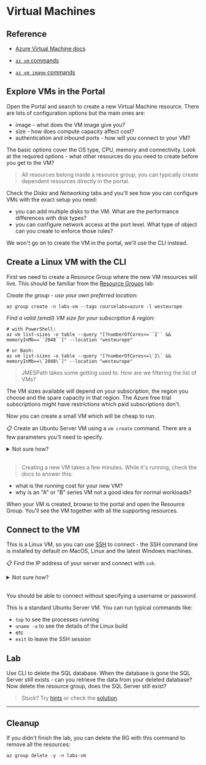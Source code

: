 # Virtual Machines



## Reference

- [Azure Virtual Machine docs](https://docs.microsoft.com/en-gb/azure/virtual-machines/)

- [`az vm` commands](https://docs.microsoft.com/en-us/cli/azure/vm?view=azure-cli-latest)

- [`az vm image` commands](https://docs.microsoft.com/en-us/cli/azure/vm/image?view=azure-cli-latest)


## Explore VMs in the Portal

Open the Portal and search to create a new Virtual Machine resource. There are lots of configuration options but the main ones are:

- image - what does the VM image give you?
- size - how does compute capacity affect cost?
- authentication and inbound ports - how will you connect to your VM?

The basic options cover the OS type, CPU, memory and connectivity. Look at the required options - what other resources do you need to create before you get to the VM?

> All resources belong inside a resource group; you can typically create dependent resources directly in the portal.

Check the _Disks_ and _Networking_ tabs and you'll see how you can configure VMs with the exact setup you need:

- you can add multiple disks to the VM. What are the performance differences with disk types?
- you can configure network access at the port level. What type of object can you create to enforce those rules?

We won't go on to create the VM in the portal, we'll use the CLI instead.

## Create a Linux VM with the CLI

First we need to create a Resource Group where the new VM resources will live. This should be familiar from the [Resource Groups](/labs/resourcegroups/README.md) lab:

_Create the group - use your own preferred location:_

```
az group create -n labs-vm --tags courselabs=azure -l westeurope
```

_Find a valid (small) VM size for your subscription & region:_

```
# with PowerShell:
az vm list-sizes -o table --query "[?numberOfCores<=``2`` && memoryInMb==``2048``]" --location "westeurope"

# or Bash:
az vm list-sizes -o table --query "[?numberOfCores<=\`2\` && memoryInMb==\`2048\`]" --location "westeurope"
```

> JMESPath takes some getting used to. How are we filtering the list of VMs?

The VM sizes available will depend on your subscription, the region you choose and the spare capacity in that region. The Azure free trial subscriptions might have restrictions which paid subscriptions don't. 

Now you can create a small VM which will be cheap to run.

📋 Create an Ubuntu Server VM using a `vm create` command. There are a few parameters you'll need to specify.

<details>
  <summary>Not sure how?</summary>

Print the help text:

```
az vm create --help
```

As a minimum you need to specify:

- resource group
- location
- VM name 
- OS image

This will get you started:

```
# it's good to include a size, as the default might not be available
az vm create -l eastus -g labs-vm -n vm01 --image UbuntuLTS --size Standard_A1_v2
```

</details><br/>

> Creating a new VM takes a few minutes. While it's running, check the docs to answer this:

- what is the running cost for your new VM?
- why is an "A" or "B" series VM not a good idea for normal workloads?

When your VM is created, browse to the portal and open the Resource Group. You'll see the VM together with all the supporting resources.

## Connect to the VM

This is a Linux VM, so you can use [SSH]() to connect - the SSH command line is installed by default on MacOS, Linux and the latest Windows machines.

📋 Find the IP address of your server and connect with `ssh`. 

<details>
  <summary>Not sure how?</summary>

The key details of the VM are printed when the `vm create` command completes. You can print them again with the `vm show` command:

```
az vm show --help
```

You'll see there's a parameter to set if you want to include the IP address in the response:

```
az vm show -g labs-vm -n vm01 --show-details
```

The field you want is `publicIps`. You can add a query to return just that field and store the IP address in a variable:

```
# using PowerShell:
$pip=$(az vm show -g labs-vm -n vm01 --show-details --query "publicIps" -o tsv)

# or a Linux shell:
pip=$(az vm show -g labs-vm -n vm01 --show-details --query "publicIps" -o tsv)
```

(Or you can find the public IP address from the Portal).

Now you can connect:

```
# PowerShell:
ssh $pip
```
</details><br/>

You should be able to connect without specifying a username or password. 

This is a standard Ubuntu Server VM. You can run typical commands like:

- `top` to see the processes running
- `uname -a` to see the details of the Linux build
- etc
- `exit` to leave the SSH session

## Lab

Use CLI to delete the SQL database. When the database is gone the SQL Server still exists - can you retrieve the data from your deleted database? Now delete the resource group, does the SQL Server still exist?

> Stuck? Try [hints](hints.md) or check the [solution](solution.md).

___

## Cleanup

If you didn't finish the lab, you can delete the RG with this command to remove all the resources:

```
az group delete -y -n labs-vm
```
